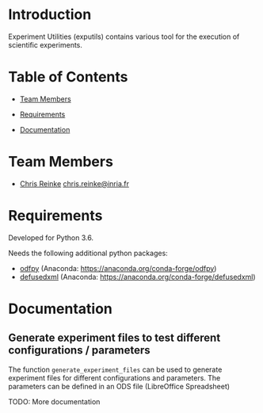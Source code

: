 
# Introduction

Experiment Utilities (exputils) contains various tool for the execution of scientific experiments. 


# Table of Contents

* [Team Members](#team-members)

* [Requirements](#requirements)

* [Documentation](#documentation)



# <a name="team-members"></a>Team Members

* [Chris Reinke](http:www.scirei.net) <chris.reinke@inria.fr>


# <a name="requirements"></a>Requirements

Developed for Python 3.6.

Needs the following additional python packages:

* [odfpy](https://github.com/eea/odfpy) (Anaconda: https://anaconda.org/conda-forge/odfpy) 
* [defusedxml](https://github.com/tiran/defusedxml) (Anaconda: https://anaconda.org/conda-forge/defusedxml)


# <a name="documentation"></a>Documentation

## <a name="dev_notes"></a>Generate experiment files to test different configurations / parameters

The function `generate_experiment_files` can be used to generate experiment files for different configurations and parameters.
The parameters can be defined in an ODS file (LibreOffice Spreadsheet)

TODO: More documentation